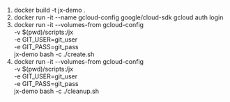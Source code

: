 1) docker build -t jx-demo .
2) docker run -it --name gcloud-config google/cloud-sdk gcloud auth login
3) docker run -it  --volumes-from gcloud-config \
	-v $(pwd)/scripts:/jx \
	-e GIT_USER=git_user \
 	-e GIT_PASS=git_pass \
 	jx-demo bash -c ./create.sh
4) docker run -it  --volumes-from gcloud-config \
        -v $(pwd)/scripts:/jx \
        -e GIT_USER=git_user \
        -e GIT_PASS=git_pass \
        jx-demo bash -c ./cleanup.sh
